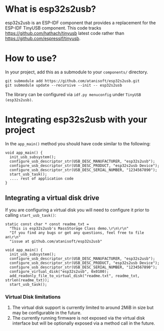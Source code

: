 # What is esp32s2usb?

esp32s2usb is an ESP-IDF component that provides a replacement for the ESP-IDF TinyUSB component. This code tracks https://github.com/hathach/tinyusb latest code rather than https://github.com/espressif/tinyusb.

# How to use?
In your project, add this as a submodule to your `components/` directory.

```
git submodule add https://github.com/atanisoft/esp32s2usb.git
git submodule update --recursive --init -- esp32s2usb
```

The library can be configured via `idf.py menuconfig` under `TinyUSB (esp32s2usb)`.

# Integrating esp32s2usb with your project

In the `app_main()` method you should have code similar to the following:

```
void app_main() {
  init_usb_subsystem();
  configure_usb_descriptor_str(USB_DESC_MANUFACTURER, "esp32s2usb");
  configure_usb_descriptor_str(USB_DESC_PRODUCT, "esp32s2usb Device");
  configure_usb_descriptor_str(USB_DESC_SERIAL_NUMBER, "1234567890");
  start_usb_task();
  .... rest of application code
}
```

## Integrating a virtual disk drive
If you are configuring a virtual disk you will need to configure it prior to calling `start_usb_task()`:

```
static const char * const readme_txt =
  "This is esp32s2usb's MassStorage Class demo.\r\n\r\n"
  "If you find any bugs or get any questions, feel free to file an\r\n"
  "issue at github.com/atanisoft/esp32s2usb"

void app_main() {
  init_usb_subsystem();
  configure_usb_descriptor_str(USB_DESC_MANUFACTURER, "esp32s2usb");
  configure_usb_descriptor_str(USB_DESC_PRODUCT, "esp32s2usb Device");
  configure_usb_descriptor_str(USB_DESC_SERIAL_NUMBER, "1234567890");
  configure_virtual_disk("esp32s2usb", 0x0100);
  add_readonly_file_to_virtual_disk("readme.txt", readme_txt, strlen(readme_txt));
  start_usb_task();
```

### Virtual Disk limitations

1. The virtual disk support is currently limited to around 2MiB in size but may be configurable in the future. 
2. The currently running firmware is not exposed via the virtual disk interface but will be optionally exposed via a method call in the future.
